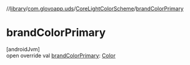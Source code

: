//[library](../../../index.md)/[com.glovoapp.uds](../index.md)/[CoreLightColorScheme](index.md)/[brandColorPrimary](brand-color-primary.md)

# brandColorPrimary

[androidJvm]\
open override val [brandColorPrimary](brand-color-primary.md): [Color](https://developer.android.com/reference/kotlin/androidx/compose/ui/graphics/Color.html)

